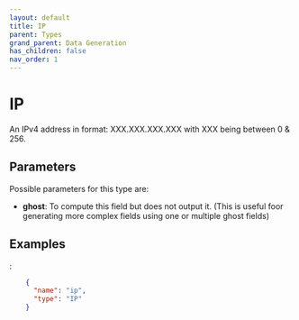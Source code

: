 ```yaml
---
layout: default
title: IP
parent: Types
grand_parent: Data Generation
has_children: false
nav_order: 1
---
```


# IP

An IPv4 address in format: XXX.XXX.XXX.XXX with XXX being between 0 & 256.

## Parameters

Possible parameters for this type are:

- **ghost**: To compute this field but does not output it. (This is useful foor generating more complex fields using one or multiple ghost fields)


## Examples

:

```json
    {
      "name": "ip",
      "type": "IP"
    }
```

